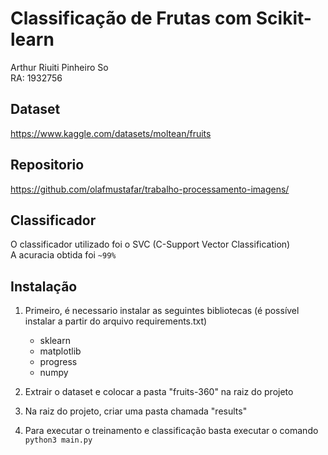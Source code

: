 # Classificação de Frutas com Scikit-learn
Arthur Riuiti Pinheiro So  
RA: 1932756

## Dataset
https://www.kaggle.com/datasets/moltean/fruits

## Repositorio
https://github.com/olafmustafar/trabalho-processamento-imagens/

## Classificador
O classificador utilizado foi o SVC (C-Support Vector Classification)  
A acuracia obtida foi `~99%`

## Instalação
1. Primeiro, é necessario instalar as seguintes bibliotecas (é possível instalar a partir do arquivo requirements.txt)
    - sklearn
    - matplotlib
    - progress
    - numpy

2. Extrair o dataset e colocar a pasta "fruits-360" na raiz do projeto
3. Na raiz do projeto, criar uma pasta chamada "results"
4. Para executar o treinamento e classificação basta executar o comando ```python3 main.py```



